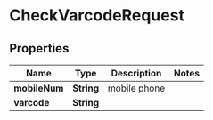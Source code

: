 
# CheckVarcodeRequest

## Properties
Name | Type | Description | Notes
------------ | ------------- | ------------- | -------------
**mobileNum** | **String** | mobile phone | 
**varcode** | **String** |  | 



